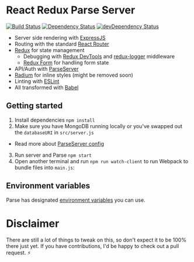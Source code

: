 # React Redux Parse Server

[![Build Status](https://travis-ci.org/zebapy/react-redux-parse-server.svg?branch=master)](https://travis-ci.org/zebapy/react-redux-parse-server)
[![Dependency Status](https://david-dm.org/zebapy/react-redux-parse-server.svg)](https://david-dm.org/zebapy/react-redux-parse-server)
[![devDependency Status](https://david-dm.org/zebapy/react-redux-parse-server/dev-status.svg)](https://david-dm.org/zebapy/react-redux-parse-server#info=devDependencies)

- Server side rendering with [ExpressJS](http://expressjs.com/)
- Routing with the standard [React Router](https://github.com/reactjs/react-router)
- [Redux](https://github.com/reactjs/redux) for state management
  - Debugging with [Redux DevTools](https://github.com/gaearon/redux-devtools) and [redux-logger](https://github.com/fcomb/redux-logger) middleware
  - [Redux Form](https://github.com/erikras/redux-form) for handling form state
- API/Auth with [ParseServer](https://github.com/ParsePlatform/parse-server)
- [Radium](https://github.com/FormidableLabs/radium) for inline styles (might be removed soon)
- Linting with [ESLint](http://eslint.org/)
- All transformed with [Babel](babeljs.io)

## Getting started

1. Install dependencies `npm install`
2. Make sure you have MongoDB running locally or you've swapped out the `databaseURI` in `src/server.js`
  - Read more about [ParseServer config](https://github.com/ParsePlatform/parse-server#parse-server--express)
3. Run server and Parse `npm start`
4. Open another terminal and run `npm run watch-client` to run Webpack to bundle files into `main.js`:

## Environment variables

Parse has designated [environment variables](https://github.com/ParsePlatform/parse-server#using-environment-variables) you can use.


# Disclaimer
 There are still a lot of things to tweak on this, so don't expect it to be 100% there just yet. If you have contributions, I'd be happy to check out a pull request. :zap:
